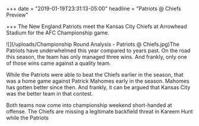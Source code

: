 +++
date = "2019-01-19T23:31:13-05:00"
headline = "Patriots @ Chiefs Preview"

+++
The New England Patriots meet the Kansas City Chiefs at Arrowhead Stadium for the AFC Championship game.

![](/uploads/Championship Round Analysis - Patriots @ Chiefs.jpg)The Patriots have underwhelmed this year compared to years past. On the road this season, the team has only managed three wins. And frankly, only one of those wins came against a quality team.

While the Patriots were able to beat the Chiefs earlier in the season, that was a home game against Patrick Mahomes early in the season. Mahomes has gotten better since then. And frankly, it can be argued that Kansas City was the better team in that contest.

Both teams now come into championship weekend short-handed at offense. The Chiefs are missing a legitimate backfield threat in Kareem Hunt while the Patriots  